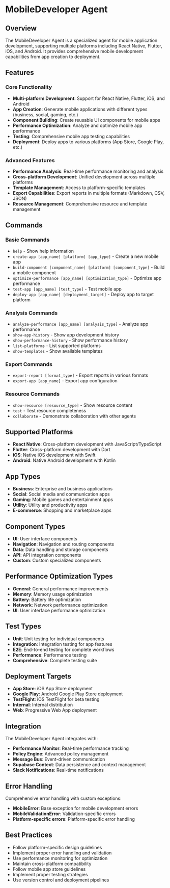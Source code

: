 # MobileDeveloper Agent

## Overview
The MobileDeveloper Agent is a specialized agent for mobile application development, supporting multiple platforms including React Native, Flutter, iOS, and Android. It provides comprehensive mobile development capabilities from app creation to deployment.

## Features

### Core Functionality
- **Multi-platform Development**: Support for React Native, Flutter, iOS, and Android
- **App Creation**: Generate mobile applications with different types (business, social, gaming, etc.)
- **Component Building**: Create reusable UI components for mobile apps
- **Performance Optimization**: Analyze and optimize mobile app performance
- **Testing**: Comprehensive mobile app testing capabilities
- **Deployment**: Deploy apps to various platforms (App Store, Google Play, etc.)

### Advanced Features
- **Performance Analysis**: Real-time performance monitoring and analysis
- **Cross-platform Development**: Unified development across multiple platforms
- **Template Management**: Access to platform-specific templates
- **Export Capabilities**: Export reports in multiple formats (Markdown, CSV, JSON)
- **Resource Management**: Comprehensive resource and template management

## Commands

### Basic Commands
- `help` - Show help information
- `create-app [app_name] [platform] [app_type]` - Create a new mobile app
- `build-component [component_name] [platform] [component_type]` - Build a mobile component
- `optimize-performance [app_name] [optimization_type]` - Optimize app performance
- `test-app [app_name] [test_type]` - Test mobile app
- `deploy-app [app_name] [deployment_target]` - Deploy app to target platform

### Analysis Commands
- `analyze-performance [app_name] [analysis_type]` - Analyze app performance
- `show-app-history` - Show app development history
- `show-performance-history` - Show performance history
- `list-platforms` - List supported platforms
- `show-templates` - Show available templates

### Export Commands
- `export-report [format_type]` - Export reports in various formats
- `export-app [app_name]` - Export app configuration

### Resource Commands
- `show-resource [resource_type]` - Show resource content
- `test` - Test resource completeness
- `collaborate` - Demonstrate collaboration with other agents

## Supported Platforms
- **React Native**: Cross-platform development with JavaScript/TypeScript
- **Flutter**: Cross-platform development with Dart
- **iOS**: Native iOS development with Swift
- **Android**: Native Android development with Kotlin

## App Types
- **Business**: Enterprise and business applications
- **Social**: Social media and communication apps
- **Gaming**: Mobile games and entertainment apps
- **Utility**: Utility and productivity apps
- **E-commerce**: Shopping and marketplace apps

## Component Types
- **UI**: User interface components
- **Navigation**: Navigation and routing components
- **Data**: Data handling and storage components
- **API**: API integration components
- **Custom**: Custom specialized components

## Performance Optimization Types
- **General**: General performance improvements
- **Memory**: Memory usage optimization
- **Battery**: Battery life optimization
- **Network**: Network performance optimization
- **UI**: User interface performance optimization

## Test Types
- **Unit**: Unit testing for individual components
- **Integration**: Integration testing for app features
- **E2E**: End-to-end testing for complete workflows
- **Performance**: Performance testing
- **Comprehensive**: Complete testing suite

## Deployment Targets
- **App Store**: iOS App Store deployment
- **Google Play**: Android Google Play Store deployment
- **TestFlight**: iOS TestFlight for beta testing
- **Internal**: Internal distribution
- **Web**: Progressive Web App deployment

## Integration
The MobileDeveloper Agent integrates with:
- **Performance Monitor**: Real-time performance tracking
- **Policy Engine**: Advanced policy management
- **Message Bus**: Event-driven communication
- **Supabase Context**: Data persistence and context management
- **Slack Notifications**: Real-time notifications

## Error Handling
Comprehensive error handling with custom exceptions:
- **MobileError**: Base exception for mobile development errors
- **MobileValidationError**: Validation-specific errors
- **Platform-specific errors**: Platform-specific error handling

## Best Practices
- Follow platform-specific design guidelines
- Implement proper error handling and validation
- Use performance monitoring for optimization
- Maintain cross-platform compatibility
- Follow mobile app store guidelines
- Implement proper testing strategies
- Use version control and deployment pipelines 